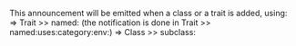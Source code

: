 This announcement will be emitted when a class or a trait is added, using:	=> Trait >> named: (the notification is done in Trait >> named:uses:category:env:)	=> Class >> subclass:	